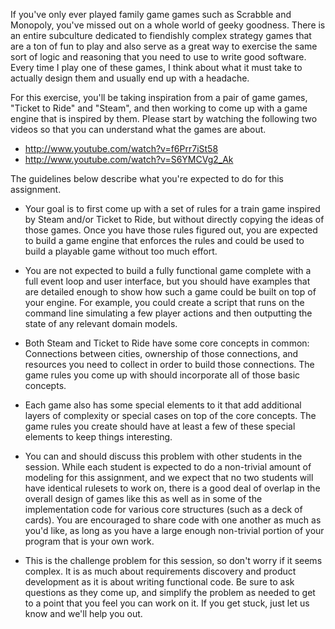 If you've only ever played family game games such as Scrabble and Monopoly,
you've missed out on a whole world of geeky goodness. There is an entire
subculture dedicated to fiendishly complex strategy games that are a ton of fun
to play and also serve as a great way to exercise the same sort of logic and
reasoning that you need to use to write good software. Every time I play one of
these games, I think about what it must take to actually design them and usually
end up with a headache.

For this exercise, you'll be taking inspiration from a pair of game games,
"Ticket to Ride" and "Steam", and then working to come up with a game engine
that is inspired by them. Please start by watching the following two videos so
that you can understand what the games are about.

  * <http://www.youtube.com/watch?v=f6Prr7iSt58>
  * <http://www.youtube.com/watch?v=S6YMCVg2_Ak>

The guidelines below describe what you're expected to do for this assignment.

* Your goal is to first come up with a set of rules for a train game inspired
by Steam and/or Ticket to Ride, but without directly copying the ideas of those
games. Once you have those rules figured out, you are expected to build a game
engine that enforces the rules and could be used to build a playable game
without too much effort.

* You are not expected to build a fully functional game complete with a full
event loop and user interface, but you should have examples that are detailed
enough to show how such a game could be built on top of your engine. For
example, you could create a script that runs on the command line simulating a
few player actions and then outputting the state of any relevant domain models.

* Both Steam and Ticket to Ride have some core concepts in common: Connections
between cities, ownership of those connections, and resources you need to
collect in order to build those connections. The game rules you come up with
should incorporate all of those basic concepts.

* Each game also has some special elements to it that add additional layers of
complexity or special cases on top of the core concepts. The game rules you
create should have at least a few of these special elements to keep things
interesting.

* You can and should discuss this problem with other students in the session.
While each student is expected to do a non-trivial amount of modeling for this
assignment, and we expect that no two students will have identical rulesets to
work on, there is a good deal of overlap in the overall design of games like
this as well as in some of the implementation code for various core structures
(such as a deck of cards). You are encouraged to share code with one another as
much as you'd like, as long as you have a large enough non-trivial portion of
your program that is your own work.

* This is the challenge problem for this session, so don't worry if it seems
complex. It is as much about requirements discovery and product development as
it is about writing functional code. Be sure to ask questions as they come
up, and simplify the problem as needed to get to a point that you feel you can
work on it. If you get stuck, just let us know and we'll help you out.
